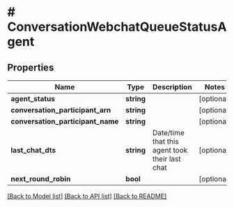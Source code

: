 # # ConversationWebchatQueueStatusAgent

## Properties

Name | Type | Description | Notes
------------ | ------------- | ------------- | -------------
**agent_status** | **string** |  | [optional]
**conversation_participant_arn** | **string** |  | [optional]
**conversation_participant_name** | **string** |  | [optional]
**last_chat_dts** | **string** | Date/time that this agent took their last chat | [optional]
**next_round_robin** | **bool** |  | [optional]

[[Back to Model list]](../../README.md#models) [[Back to API list]](../../README.md#endpoints) [[Back to README]](../../README.md)
